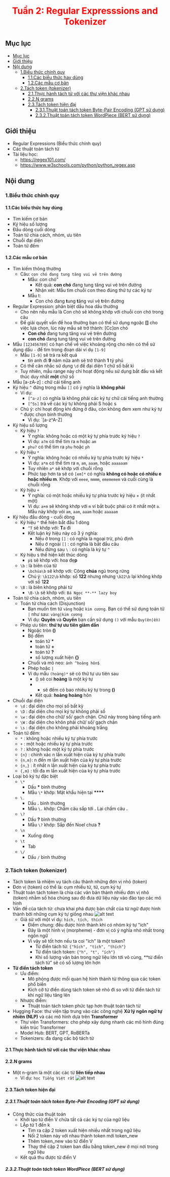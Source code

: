 <h1 align="center"><strong><span style="color: red;">Tuần 2: Regular Expresssions and Tokenizer</span></strong><h1>

## Mục lục
- [Mục lục](#mục-lục)
- [Giới thiệu](#giới-thiệu)
- [Nội dung](#nội-dung)
  - [1.Biểu thức chính quy](#1biểu-thức-chính-quy)
    - [1.1.Các biểu thức hay dùng](#11các-biểu-thức-hay-dùng)
    - [1.2.Các mẫu cơ bản](#12các-mẫu-cơ-bản)
  - [2.Tách token (tokenizer)](#2tách-token-tokenizer)
    - [2.1.Thực hành tách từ với các thư viện khác nhau](#21thực-hành-tách-từ-với-các-thư-viện-khác-nhau)
    - [2.2.N grams](#22n-grams)
    - [2.3.Tách token hiện đại](#23tách-token-hiện-đại)
      - [2.3.1.Thuật toán tách token Byte-Pair Encoding (GPT sử dụng)](#231thuật-toán-tách-token-byte-pair-encoding-gpt-sử-dụng)
      - [2.3.2.Thuật toán tách token WordPiece (BERT sử dụng)](#232thuật-toán-tách-token-wordpiece-bert-sử-dụng)

## Giới thiệu
- Regular Expressions (Biểu thức chính quy)
- Các thuật toán tách từ
- Tài liệu học: 
  - https://regex101.com/
  - https://www.w3schools.com/python/python_regex.asp
  
## Nội dung
### 1.Biểu thức chính quy
#### 1.1.Các biểu thức hay dùng
- Tìm kiếm cơ bản
- Ký hiệu số lượng
- Đầu dòng cuối dòng 
- Toán tử chia cách, nhóm, ưu tiên
- Chuỗi đại diện
- Toán tử đếm

#### 1.2.Các mẫu cơ bản
- Tìm kiếm thông thường
  - Câu:  `con chó đang tung tăng vui vẻ trên đường`
    - Mẫu: con chó"
      - Kết quả: **con chó** đang tung tăng vui vẻ trên đường
      - Nhận xét: Mẫu tìm chuỗi con theo đúng thứ tự các ký tự
    - Mẫu t:
      - Con chó đang **t**ung **t**ăng vui vẻ **t**rên đường
- Regular Expression: phân biệt dấu hoa dấu thường
  - Cho nên nễu mẫu là Con chó sẽ không khớp với chuỗi con chó trong câu
  - Để giải quyết vấn đề hoa thường bạn có thể sử dụng ngoặc **[]** cho việc lựa chọn, lúc này mẫu sẽ trở thành: [Cc]on chó
    - **Con chó** đang tung tăng vui vẻ trên đường
    - **con chó** đang tung tăng vui vẻ trên đường
- Mẫu `[123456789]` có hạn chế về việc khoảng rộng cho nên có thể sử dụng dấu `-` để tìm trong đoạn dài ví dụ `[1-9]`
  - Mẫu `[1-9]` sẽ trả ra kết quả
    - tin anh đi **9** năm nữa anh sẽ trở thành **1** tỷ phú
  - Có thể cân nhắc sử dụng `\d` để đại diện 1 chữ số bất kì
  - Tuy nhiên, mẫu range này chỉ hoạt động nếu sử dụng bắt đầu và kết thúc duy nhất **một** chữ số
- Mẫu [a-zA-z] : chữ cái tiếng anh
- Ký hiệu `^` đứng trong mẫu `[]` có ý nghĩa là **không phải**
  - Ví dụ: 
    - `[^a-z]` có nghĩa là không phải các ký tự chữ cái tiếng anh thường
    - `[^Ss]` trả về các ký tự không phải S hoặc s
  - Chú ý: chỉ hoạt động khi đứng ở đâu, còn không đem xem như ký tự `^` được chọn bình thường
    - Ví dụ: `[a-z^A-Z]
- Ký hiệu số lượng
  - Ký hiệu `?`
    - Ý nghĩa: không hoặc có một ký tự phía trước ký hiệu `?`
    - Ví dụ: `a?m` có thể tìm ra `m` hoặc `am`
    - `phu?` có thể tìm ra `phu` hoặc `ph`
  - Ký hiệu `*`
    - Ý nghĩa: không hoặc có nhiều ký tự phía trước ký hiệu `*`
    - Ví dụ: `a*m` có thể tìm ra `m`, `am`, `aaam`, hoặc `aaaaaam`
    - Tuy nhiên `a*` sẽ khớp với chuỗi rỗng
    - Phức tạp hơn ta sẽ có `[em]*` có nghĩa **không có hoặc có nhiều e hoặc nhiều m**. Khớp với `eeee`, `mmmm`, `emememem` và cuối cùng là chuỗi rỗng
  - Ký hiệu `+`
    - Ý nghĩa: có một hoặc nhiều ký tự phía trước ký hiệu + (ít nhất một)
    - Ví dụ: `a+m` sẽ không khớp với `m` ví bắt buộc phải có ít nhất một `a`. Mẫu này khớp vói `am`, `aam`, `aaam` hoặc `aaaaam`
- Ký hiệu đầu dòng - cuối dòng
  - Ký hiệu `^` thể hiện bắt đầu 1 dòng
    - `^T` sẽ khớp với: **T**a đi
    - Kết luận ký hiệu này có 3 ý nghĩa:
      - Nếu ở trong `[]` : có nghĩa là ngoại trừ, phủ định
      - Nếu ở ngoài `[]` : có nghĩa là bắt đầu câu 
      - Nếu đứng sau `\` : có nghĩa là ký tự `^`
  - Ký hiệu `$` thể hiện kết thúc dòng
    - `p$` sẽ khớp với: hoa đẹ**p**
  - `\b` : là biên của từ
    - `\bchúa\b` sẽ khớp với: Công **chúa** ngủ trong rừng
    - Chú ý: `\b122\b` khớp: số **122** nhưng nhưng `\b22\b` lại không khớp với số 1**22**
  - `\B` : là biên không phải từ
    - `\B-\b` sẽ khớp với: `Bá Ngọc **-** lazy boy` 
- Toán tử chia cách, nhóm, ưu tiên
  - Toán tử chia cách (Disjunction)
    - Bạn muốn tìm từ `vàng` hoặc `kim cương`. Bạn có thể sử dụng toán tử `|` như sau: `vàng|kim cương`
    - Ví dụ: **Quyên** và **Quyền** bạn cần sử dụng `()` với mẫu `Quy(ên|ền)`
  - Phép ưu tiên: **thứ tự ưu tiên giảm dần**
    - Ngoặc tròn **()**
    - Bộ đếm
      - toán tử **\***
      - toán tử **+**
      - toán tử **?**
      - số lượng xuất hiện **{}**
    - Chuối và mỏ neo: `ánh ^hoàng hôn$`
    - Phép hoặc `|`
    - Ví dụ mẫu `(hoàng)*` sẽ có thứ tự ưu tiên sau
      - () sẽ coi **hoàng** là một ký tự
      - * sẽ đếm có bao nhiêu ký tự trong **()**
      - Kết quả: **hoàng** **hoàng** hôn
- Chuỗi đại diện
  - `\d` : đại diện cho mọi số bất kỳ
  - `\D` : đại diện cho mọi ký tự không phải số
  - `\w` : đại diện cho chữ/ số/ gạch chân. Chữ này trong bảng tiếng anh
  - `\W` : đại diện cho khôn phải chữ/ số/ gạch chân
  - `\s` : đại diện cho không phải khoảng trắng
- Toán tử đếm:
  - `*` : không hoặc nhiều ký tự phía trước
  - `+` : một hoặc nhiều ký tự phía trước
  - `?` : không hoặc một ký tự phía trước
  - `{n}` : chính xác n lần xuất hiện của ký tự phía trước
  - `{n,m}`: n đến m lần xuất hiện của ký tự phía trước
  - `{n,}` : ít nhất n lần xuất hiện của ký tự phía trước
  - `{,m}` : tối đa m lần xuất hiện của ký tự phía trước
- Loại bỏ ký tự đặc biệt
  - `\*`
    - Dấu **\*** bình thường 
    - Mẫu `\*` khớp: Mật khẩu hiện tại **\*\*\*\***
  - `\.`
    - Dấu **.** bình thường
    - Mẫu `\.` khớp: Chấm câu sắp tới **.** Lại chấm câu **.**
  - `\?`
    - Dấu **?** bình thường
    - Mẫu `\?` khớp: Sắp đến Noel chưa **?**
  - `\n`
    - Xuống dòng
  - `\t`
    - Tab
  - `\/`
    - Dấu `/` bình thường

### 2.Tách token (tokenizer)
- Tách token là nhiệm vụ tách câu thành những đơn vị nhỏ (token)
- Đơn vị (token) có thể là: cụm nhiều từ, từ, cụm ký tự
- Thuật toán tách token là chia các văn bản thành nhiều đơn vị nhỏ (token) nhằm số hóa chúng sau đó đưa dữ liệu này vào đào tạo các mô hình
- Vấn đề của tách từ: chưa khai phá được bản chất của từ ngữ được hình thành bởi những cụm ký tự giống nhau
    ![alt text](image.png)
  - Giả sử với một ví dụ: `hích, tích, thích`
    - Điểm chung: đều được hình thành khi có nhóm ký tự "ích"
    - Đây là một hình vị (morpheme) - đơn vị có ý nghĩa nhỏ nhất trong ngôn ngữ
    - Vì vậy sẽ tốt hơn nếu ta coi "ích" là một token?
      - Từ điển tách từ: `{"hích", "tích", "thích"}`
      - Từ điển tách token: `{"h", "t", "ích"}`
      - Khi số lượng văn bản trong ngữ liệu lớn tới vô cùng, **từ điển tách từ" sẽ có số lượng lớn hơn
- **Từ điển tách token**
  - Ưu điểm:
    - Mô phỏng được mối quan hệ hình thành từ thông qua các token phổ biến
    - Kích cỡ từ điển dùng tách token sẽ nhỏ đi so với từ điển tách từ khi ngữ liệu tăng lên
  - Nhược điểm:
    - Thuật toán tách token phức tạp hơn thuật toán tách từ
- Hugging Face: thư viện tập trung vào các công nghệ **Xử lý ngôn ngữ tự nhiên (NLP)** và các mô hình dựa trên **Transformer**
  - Thư viện Transformers: cho phép xây dựng nhanh các mô hình đúng kiến trúc Transformer 
  - Model Hub: BERT, GPT, RoBERTa
  - Tokenizers: đa dạng các bộ tách từ
#### 2.1.Thực hành tách từ với các thư viện khác nhau
#### 2.2.N grams
- Một n-gram là một các các từ **liên tiếp nhau**
  - Ví dụ: `học Tiếng Việt rất`
    ![alt text](image.png)
#### 2.3.Tách token hiện đại 
##### 2.3.1.Thuật toán tách token Byte-Pair Encoding (GPT sử dụng)
- Công thức của thuật toán
  - Khởi tạo từ điển V chứa tất cả các ký tự của ngữ liệu 
  - LẶp từ 1 đến k
    - Tìm ra cặp 2 token xuất hiện nhiều nhất trong ngữ liệu
    - Nối 2 token này với nhau thành token mới token_new
    - Thêm token_new vào từ điển V
    - Thay thế cặp 2 token ban đầu bằng token_new ở mọi nơi trong ngữ liệu
  - Kết quả thu được từ điển V
  
##### 2.3.2.Thuật toán tách token WordPiece (BERT sử dụng)